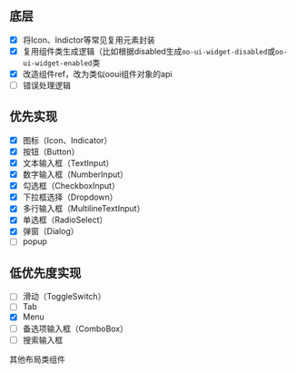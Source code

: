 ## 底层

- [x] 将Icon、Indictor等常见复用元素封装
- [x] 复用组件类生成逻辑（比如根据disabled生成`oo-ui-widget-disabled`或`oo-ui-widget-enabled`类
- [x] 改造组件ref，改为类似ooui组件对象的api
- [ ] 错误处理逻辑

## 优先实现

- [x] 图标（Icon、Indicator）
- [x] 按钮（Button）
- [x] 文本输入框（TextInput）
- [x] 数字输入框（NumberInput）
- [x] 勾选框（CheckboxInput）
- [x] 下拉框选择（Dropdown）
- [x] 多行输入框（MultilineTextInput）
- [x] 单选框（RadioSelect）
- [x] 弹窗（Dialog）
- [ ] popup

## 低优先度实现

- [ ] 滑动（ToggleSwitch）
- [ ] Tab
- [x] Menu
- [ ] 备选项输入框（ComboBox）
- [ ] 搜索输入框

其他布局类组件
